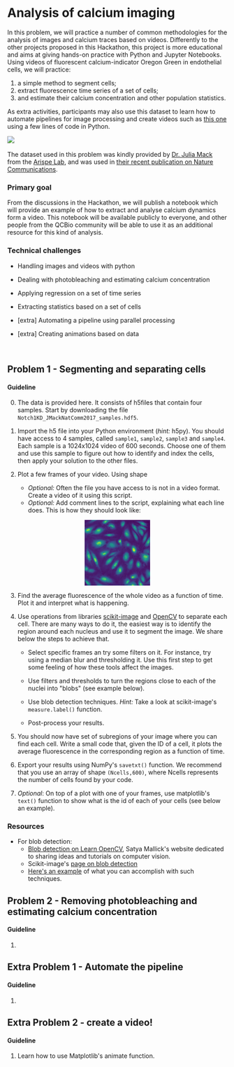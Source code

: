# Analysis of calcium imaging

In this problem, we will practice a number of common methodologies for the analysis of images and calcium traces based on videos. Differently to the other projects proposed in this Hackathon, this project is more educational and aims at giving hands-on practice with Python and Jupyter Notebooks. Using videos of fluorescent calcium-indicator Oregon Green in endothelial cells, we will practice:

1. a simple method to segment cells;
2. extract fluorescence time series of a set of cells;
3. and estimate their calcium concentration and other population statistics.

As extra activities, participants may also use this dataset to learn how to automate pipelines for image processing and create videos such as [this one](https://static-content.springer.com/esm/art%3A10.1038%2Fs41467-017-01741-8/MediaObjects/41467_2017_1741_MOESM4_ESM.mp4) using a few lines of code in Python.


<img src="resources/notch1_vid_natcomm.gif" width="600" />

The dataset used in this problem was kindly provided by [Dr. Julia Mack](https://www.linkedin.com/in/julia-mack-0790a52/) from the [Arispe Lab](https://arispelab.mcdb.ucla.edu/), and was used in [their recent publication on Nature Communications](https://www.nature.com/articles/s41467-017-01741-8).

### Primary goal

From the discussions in the Hackathon, we will publish a notebook which will provide an example of how to extract and analyse calcium dynamics form a video. This notebook will be available publicly to everyone, and other people from the QCBio community will be able to use it as an additional resource for this kind of analysis.


### Technical challenges

* Handling images and videos with python

* Dealing with photobleaching and estimating calcium concentration

* Applying regression on a set of time series

* Extracting statistics based on a set of cells

* [extra] Automating a pipeline using parallel processing

* [extra] Creating animations based on data


<br />

## Problem 1 - Segmenting and separating cells

#### Guideline

0. The data is provided here. It consists of h5files that contain four samples. Start by downloading the file ```Notch1KD_JMackNatComm2017_samples.hdf5```.

1. Import the h5 file into your Python environment (*hint:* h5py). You should have access to 4 samples, called ```sample1```, ```sample2```, ```sample3``` and ```sample4```. Each sample is a 1024x1024 video of 600 seconds. Choose one of them and use this sample to figure out how to identify and index the cells, then apply your solution to the other files.

2. Plot a few frames of your video. Using shape
    * *Optional:* Often the file you have access to is not in a video format. Create a video of it using this script.
    * *Optional:* Add comment lines to the script, explaining what each line does.
This is how they should look like:
<div style="text-align:center"><img src="resources/Notch1KD_JMackNatComm2017_samples.png" width="150" align="center"></div>


3. Find the average fluorescence of the whole video as a function of time. Plot it and interpret what is happening.

4. Use operations from libraries [scikit-image](http://scikit-image.org/) and [OpenCV](https://opencv-python-tutroals.readthedocs.io/en/latest/index.html) to separate each cell. There are many ways to do it, the easiest way is to identify the region around each nucleus and use it to segment the image. We share below the steps to achieve that.

    * Select specific frames an try some filters on it. For instance, try using a median blur and thresholding it. Use this first step to get some feeling of how these tools affect the images.

    * Use filters and thresholds to turn the regions close to each of the nuclei into "blobs" (see example below).

    * Use blob detection techniques. *Hint:* Take a look at scikit-image's ```measure.label()``` function.

    * Post-process your results.

5. You should now have set of subregions of your image where you can find each cell. Write a small code that, given the ID of a cell, it plots the average fluorescence in the corresponding region as a function of time.

6. Export your results using NumPy's ```savetxt()``` function. We recommend that you use an array of shape ```(Ncells,600)```, where Ncells represents the number of cells found by your code.

7. *Optional*: On top of a plot with one of your frames, use matplotlib's ```text()``` function to show what is the id of each of your cells (see below an example).



### Resources

* For blob detection:
  * [Blob detection on Learn OpenCV](https://www.learnopencv.com/blob-detection-using-opencv-python-c/), Satya Mallick's website dedicated to sharing ideas and tutorials on computer vision.
  * Scikit-image's [page on blob detection](http://scikit-image.org/docs/dev/auto_examples/features_detection/plot_blob.html)
  * [Here's an example](https://www.youtube.com/watch?v=4DynOyNN_FI&t=2s) of what you can accomplish with such techniques.




## Problem 2 - Removing photobleaching and estimating calcium concentration

#### Guideline

1.


## Extra Problem 1 - Automate the pipeline

#### Guideline

1.


## Extra Problem 2 - create a video!

#### Guideline

1. Learn how to use Matplotlib's animate function.
